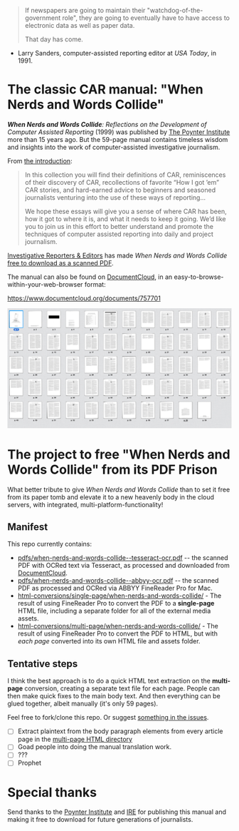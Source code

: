 >  If newspapers are going to maintain their "watchdog-of-the-government role", they are going to eventually have to have access to electronic data as well as paper data.
>  
>  That day has come.

- Larry Sanders, computer-assisted reporting editor at _USA Today_, in 1991.


# The classic CAR manual: "When Nerds and Words Collide" 

_**When Nerds and Words Collide**: Reflections on the Development of Computer Assisted Reporting_ (1999) was published by [The Poynter Institute](http://www.poynter.org) more than 15 years ago. But the 59-page manual contains timeless wisdom and insights into the work of computer-assisted investigative journalism.

From [the introduction](https://www.documentcloud.org/documents/757701#document/p8):

> In this collection you will find their definitions of CAR, reminiscences of their discovery of CAR, recollections of favorite “How I got ’em” CAR stories, and hard-earned advice to beginners and seasoned journalists venturing into the use of these ways of reporting...
> 
> We hope these essays will give you a sense of where CAR has been, how it got to where it is, and what it needs to keep it going. We’d like you to join us in this effort to better understand and promote the techniques of computer assisted reporting into daily and project journalism.

[Investigative Reporters & Editors](http://ire.org/) has made *When Nerds and Words Collide* [free to download as a scanned PDF](http://store.ire.org/products/when-nerds-and-words-collide-reflections-on-the-development-of-computer-assisted-reporting). 

The manual can also be found on [DocumentCloud](https://www.documentcloud.org/documents/757701), in an easy-to-browse-within-your-web-browser format:

https://www.documentcloud.org/documents/757701

<a href="https://www.documentcloud.org/documents/757701"><img src="doccloud-page-previews.png" alt="As previewed on DocumentCloud"></a>



# The project to free "When Nerds and Words Collide" from its PDF Prison

What better tribute to give *When Nerds and Words Collide* than to set it free from its paper tomb and elevate it to a new heavenly body in the cloud servers, with  integrated, multi-platform-functionality!

## Manifest

This repo currently contains:

- [pdfs/when-nerds-and-words-collide--tesseract-ocr.pdf](pdfs/when-nerds-and-words-collide--tesseract-ocr.pdf) -- the scanned PDF with OCRed text via Tesseract, as processed and downloaded from [DocumentCloud](https://www.documentcloud.org/documents/757701).
- [pdfs/when-nerds-and-words-collide--abbyy-ocr.pdf](pdfs/when-nerds-and-words-collide--abbyy-ocr.pdf) -- the scanned PDF as processed and OCRed via ABBYY FineReader Pro for Mac.
- [html-conversions/single-page/when-nerds-and-words-collide/](html-conversions/single-page/when-nerds-and-words-collide/) - The result of using FineReader Pro to convert the PDF to a __single-page__ HTML file, including a separate folder for all of the external media assets.
- [html-conversions/multi-page/when-nerds-and-words-collide/](html-conversions/multi-page/when-nerds-and-words-collide/) - The result of using FineReader Pro to convert the PDF to HTML, but with _each page_ converted into its own HTML file and assets folder.

## Tentative steps

I think the best approach is to do a quick HTML text extraction on the __multi-page__ conversion, creating a separate text file for each page. People can then make quick fixes to the main body text. And then everything can be glued together, albeit manually (it's only 59 pages).

Feel free to fork/clone this repo. Or suggest [something in the issues](https://github.com/nerdsandwords/poynter-pdf/issues).


- [ ] Extract plaintext from the body paragraph elements from every article page in the [multi-page HTML directory](html-conversions/multi-page/when-nerds-and-words-collide/)
- [ ] Goad people into doing the manual translation work.
- [ ] ???
- [ ] Prophet

# Special thanks

Send thanks to the [Poynter Institute](http://www.poynter.org/) and [IRE](http://ire.org/) for publishing this manual and making it free to download for future generations of journalists.

